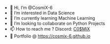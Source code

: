 - 👋 Hi, I’m @CosmiX-6
- 👀 I’m interested in Data Science
- 🌱 I’m currently learning Machine Learning
- 💞️ I’m looking to collaborate on Python Projects
- 📫 How to reach me ? Discord: [C0$MiX](https://discord.com/users/366283102462541865)
- 👤 Portfolio @ https://cosmix-6.github.io

<!---
CosmiX-6/CosmiX-6 is a ✨ special ✨ repository because its `README.md` (this file) appears on your GitHub profile.
You can click the Preview link to take a look at your changes.
--->

